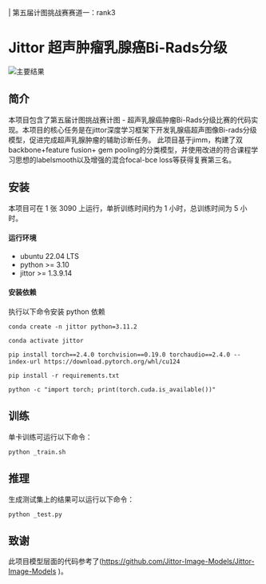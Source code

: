 | 第五届计图挑战赛赛道一：rank3

# Jittor 超声肿瘤乳腺癌Bi-Rads分级 

![主要结果](https://github.com/ZhangBY-Lab/jittor-shijieheping-breast_cancer_cls/blob/main/models/demo.jpg)


## 简介

本项目包含了第五届计图挑战赛计图 - 超声乳腺癌肿瘤Bi-Rads分级比赛的代码实现。本项目的核心任务是在jittor深度学习框架下开发乳腺癌超声图像Bi-rads分级模型，促进完成超声乳腺肿瘤的辅助诊断任务。
此项目基于jimm，构建了双backbone+feature fusion+ gem pooling的分类模型，并使用改进的符合课程学习思想的labelsmooth以及增强的混合focal-bce loss等获得复赛第三名。

## 安装 

本项目可在 1 张 3090 上运行，单折训练时间约为 1 小时，总训练时间为 5 小时。

#### 运行环境
- ubuntu 22.04 LTS
- python >= 3.10
- jittor >= 1.3.9.14

#### 安装依赖
执行以下命令安装 python 依赖
```
conda create -n jittor python=3.11.2

conda activate jittor 

pip install torch==2.4.0 torchvision==0.19.0 torchaudio==2.4.0 --index-url https://download.pytorch.org/whl/cu124

pip install -r requirements.txt

python -c "import torch; print(torch.cuda.is_available())"
```

## 训练

单卡训练可运行以下命令：
```
python _train.sh
```


## 推理

生成测试集上的结果可以运行以下命令：

```
python _test.py
```

## 致谢


此项目模型层面的代码参考了(https://github.com/Jittor-Image-Models/Jittor-Image-Models )。


